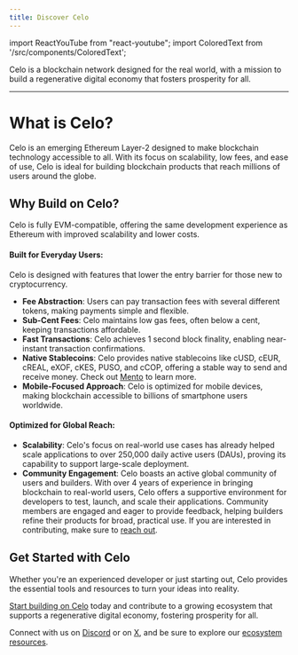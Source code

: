 ```yaml
---
title: Discover Celo
---
```


import ReactYouTube from "react-youtube";
import ColoredText from '/src/components/ColoredText';

Celo is a blockchain network designed for the real world, with a mission to build a regenerative digital economy that fosters prosperity for all.

---

# What is Celo?

Celo is an emerging Ethereum Layer-2 designed to make blockchain technology accessible to all. With its focus on scalability, low fees, and ease of use, Celo is ideal for building blockchain products that reach millions of users around the globe.

## Why Build on Celo?

Celo is fully EVM-compatible, offering the same development experience as Ethereum with improved scalability and lower costs.

#### Built for Everyday Users:

Celo is designed with features that lower the entry barrier for those new to cryptocurrency.

- **Fee Abstraction**: Users can pay transaction fees with several different tokens, making payments simple and flexible.
- **Sub-Cent Fees**: Celo maintains low gas fees, often below a cent, keeping transactions affordable.
- **Fast Transactions**: Celo achieves 1 second block finality, enabling near-instant transaction confirmations.
- **Native Stablecoins**: Celo provides native stablecoins like cUSD, cEUR, cREAL, eXOF, cKES, PUSO, and cCOP, offering a stable way to send and receive money. Check out [Mento](https://www.mento.org/) to learn more.
- **Mobile-Focused Approach**: Celo is optimized for mobile devices, making blockchain accessible to billions of smartphone users worldwide.

#### Optimized for Global Reach:

- **Scalability**: Celo's focus on real-world use cases has already helped scale applications to over 250,000 daily active users (DAUs), proving its capability to support large-scale deployment.
- **Community Engagement**: Celo boasts an active global community of users and builders. With over 4 years of experience in bringing blockchain to real-world users, Celo offers a supportive environment for developers to test, launch, and scale their applications. Community members are engaged and eager to provide feedback, helping builders refine their products for broad, practical use. If you are interested in contributing, make sure to [reach out](/general/ecosystem/overview).

## Get Started with Celo

Whether you're an experienced developer or just starting out, Celo provides the essential tools and resources to turn your ideas into reality.

<ColoredText>[Start building on Celo](/developer)</ColoredText> today and contribute to a growing ecosystem that supports a regenerative digital economy, fostering prosperity for all.

Connect with us on <ColoredText>[Discord](https://discord.com/invite/celo)</ColoredText> or on <ColoredText>[X](https://x.com/celo)</ColoredText>, and be sure to explore our <ColoredText>[ecosystem resources](/general/ecosystem/overview)</ColoredText>.
